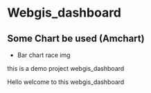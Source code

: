 # Webgis_dashboard
## Some Chart be used (Amchart)

* Bar chart race
img

this is a demo project webgis_dashboard

Hello welcome to this webgis_dashboard